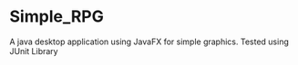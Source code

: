 # Simple_RPG 
A java desktop application using JavaFX for simple graphics.
Tested using JUnit Library
